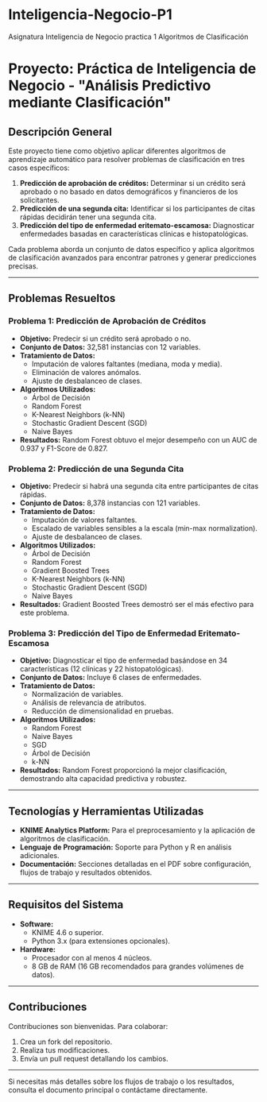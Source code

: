 # Inteligencia-Negocio-P1
Asignatura Inteligencia de Negocio practica 1 Algoritmos de Clasificación 

# Proyecto: Práctica de Inteligencia de Negocio - "Análisis Predictivo mediante Clasificación"

## Descripción General

Este proyecto tiene como objetivo aplicar diferentes algoritmos de aprendizaje automático para resolver problemas de clasificación en tres casos específicos:

1. **Predicción de aprobación de créditos:** Determinar si un crédito será aprobado o no basado en datos demográficos y financieros de los solicitantes.
2. **Predicción de una segunda cita:** Identificar si los participantes de citas rápidas decidirán tener una segunda cita.
3. **Predicción del tipo de enfermedad eritemato-escamosa:** Diagnosticar enfermedades basadas en características clínicas e histopatológicas.

Cada problema aborda un conjunto de datos específico y aplica algoritmos de clasificación avanzados para encontrar patrones y generar predicciones precisas.

---

## Problemas Resueltos

### Problema 1: Predicción de Aprobación de Créditos

- **Objetivo:** Predecir si un crédito será aprobado o no.
- **Conjunto de Datos:** 32,581 instancias con 12 variables.
- **Tratamiento de Datos:**
  - Imputación de valores faltantes (mediana, moda y media).
  - Eliminación de valores anómalos.
  - Ajuste de desbalanceo de clases.
- **Algoritmos Utilizados:**
  - Árbol de Decisión
  - Random Forest
  - K-Nearest Neighbors (k-NN)
  - Stochastic Gradient Descent (SGD)
  - Naive Bayes
- **Resultados:** Random Forest obtuvo el mejor desempeño con un AUC de 0.937 y F1-Score de 0.827.

### Problema 2: Predicción de una Segunda Cita

- **Objetivo:** Predecir si habrá una segunda cita entre participantes de citas rápidas.
- **Conjunto de Datos:** 8,378 instancias con 121 variables.
- **Tratamiento de Datos:**
  - Imputación de valores faltantes.
  - Escalado de variables sensibles a la escala (min-max normalization).
  - Ajuste de desbalanceo de clases.
- **Algoritmos Utilizados:**
  - Árbol de Decisión
  - Random Forest
  - Gradient Boosted Trees
  - K-Nearest Neighbors (k-NN)
  - Stochastic Gradient Descent (SGD)
  - Naive Bayes
- **Resultados:** Gradient Boosted Trees demostró ser el más efectivo para este problema.

### Problema 3: Predicción del Tipo de Enfermedad Eritemato-Escamosa

- **Objetivo:** Diagnosticar el tipo de enfermedad basándose en 34 características (12 clínicas y 22 histopatológicas).
- **Conjunto de Datos:** Incluye 6 clases de enfermedades.
- **Tratamiento de Datos:**
  - Normalización de variables.
  - Análisis de relevancia de atributos.
  - Reducción de dimensionalidad en pruebas.
- **Algoritmos Utilizados:**
  - Random Forest
  - Naive Bayes
  - SGD
  - Árbol de Decisión
  - k-NN
- **Resultados:** Random Forest proporcionó la mejor clasificación, demostrando alta capacidad predictiva y robustez.

---

## Tecnologías y Herramientas Utilizadas

- **KNIME Analytics Platform:** Para el preprocesamiento y la aplicación de algoritmos de clasificación.
- **Lenguaje de Programación:** Soporte para Python y R en análisis adicionales.
- **Documentación:** Secciones detalladas en el PDF sobre configuración, flujos de trabajo y resultados obtenidos.

---

## Requisitos del Sistema

- **Software:**
  - KNIME 4.6 o superior.
  - Python 3.x (para extensiones opcionales).
- **Hardware:**
  - Procesador con al menos 4 núcleos.
  - 8 GB de RAM (16 GB recomendados para grandes volúmenes de datos).

---

## Contribuciones

Contribuciones son bienvenidas. Para colaborar:
1. Crea un fork del repositorio.
2. Realiza tus modificaciones.
3. Envía un pull request detallando los cambios.

---

Si necesitas más detalles sobre los flujos de trabajo o los resultados, consulta el documento principal o contáctame directamente.


